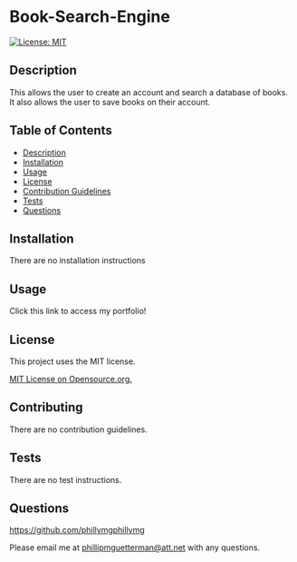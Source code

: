 
  # Book-Search-Engine

  [![License: MIT](https://img.shields.io/badge/License-MIT-yellow.svg)](https://opensource.org/licenses/MIT)
## Description

This allows the user to create an account and search a database of books. It also allows the user to save books on their account.

## Table of Contents
* [Description](#description)
* [Installation](#installation)
* [Usage](#usage)
* [License](#license)
* [Contribution Guidelines](#contributing)
* [Tests](#tests)
* [Questions](#questions) 

## Installation

There are no installation instructions

## Usage

Click this link to access my portfolio!

## License
This project uses the MIT license.

[MIT License on Opensource.org.](https://opensource.org/license/mit/)


## Contributing

There are no contribution guidelines.

## Tests

There are no test instructions.

## Questions

https://github.com/phillymgphillymg

Please email me at phillipmguetterman@att.net with any questions.
 